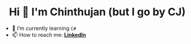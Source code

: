 <h1 align="center">Hi 👋 I'm Chinthujan (but I go by CJ)</h1>

- 🌱 I’m currently learning `C#`
- 📫 How to reach me: **[LinkedIn](https://ca.linkedin.com/in/chinthujann)**
